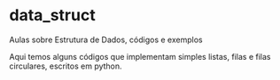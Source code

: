 # data_struct
Aulas sobre Estrutura de Dados, códigos e exemplos

Aqui temos alguns códigos que implementam simples listas, filas e filas circulares, escritos em python.
